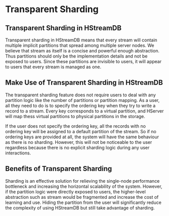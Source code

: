 # Transparent Sharding

## Transparent Sharding in HStreamDB

Transparent sharding in HStreamDB means that every stream will contain multiple
implicit partitions that spread among multiple server nodes. We believe that
stream as itself is a concise and powerful enough abstraction. Thus partitions
should only be the implementation details and not be exposed to users. Since
these partitions are invisible to users, it will appear to users that every
stream is managed as one.

## Make Use of Transparent Sharding in HStreamDB

The transparent sharding feature does not require users to deal with any
partition logic like the number of partitions or partition mapping. As a user,
all they need to do is to specify the ordering key when they try to write a
record to a stream. Every key corresponds to a virtual partition, and HServer
will map thess virtual partitions to physical partitions in the storage.

If the user does not specify the ordering key, all the records with no ordering
key will be assigned to a default partition of the stream. So if no ordering
keys are provided at all, the system will have the same behaviour as there is no
sharding. However, this will not be noticeable to the user regardless because
there is no explicit sharding logic during any user interactions.

## Benefits of Transparent Sharding

Sharding is an effective solution for relieving the single-node performance
bottleneck and increasing the horizontal scalability of the system. However, if
the partition logic were directly exposed to users, the higher-level abstraction
such as stream would be fragmented and increase the cost of learning and use.
Hiding the partition from the user will significantly reduce the complexity of
using HStreamDB but still take advantage of sharding.
